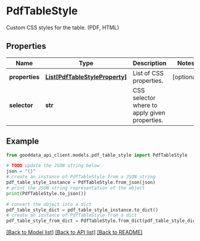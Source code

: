 # PdfTableStyle

Custom CSS styles for the table. (PDF, HTML)

## Properties

Name | Type | Description | Notes
------------ | ------------- | ------------- | -------------
**properties** | [**List[PdfTableStyleProperty]**](PdfTableStyleProperty.md) | List of CSS properties. | [optional] 
**selector** | **str** | CSS selector where to apply given properties. | 

## Example

```python
from gooddata_api_client.models.pdf_table_style import PdfTableStyle

# TODO update the JSON string below
json = "{}"
# create an instance of PdfTableStyle from a JSON string
pdf_table_style_instance = PdfTableStyle.from_json(json)
# print the JSON string representation of the object
print(PdfTableStyle.to_json())

# convert the object into a dict
pdf_table_style_dict = pdf_table_style_instance.to_dict()
# create an instance of PdfTableStyle from a dict
pdf_table_style_from_dict = PdfTableStyle.from_dict(pdf_table_style_dict)
```
[[Back to Model list]](../README.md#documentation-for-models) [[Back to API list]](../README.md#documentation-for-api-endpoints) [[Back to README]](../README.md)


